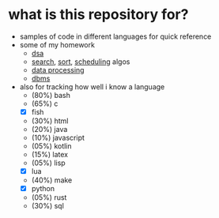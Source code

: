 # what is this repository for?

- samples of code in different languages for quick reference
- some of my homework
  - [dsa](c/dsa/)
  - [search](c/search/), [sort](c/sort/), [scheduling](c/scheduling/) algos
  - [data processing](python/numerical_methods/)
  - [dbms](sql/quick.sql)
- also for tracking how well i know a language
  - (80%) bash
  - (65%) c
  - [x] fish
  - (30%) html
  - (20%) java
  - (10%) javascript
  - (05%) kotlin
  - (15%) latex
  - (05%) lisp
  - [x] lua
  - (40%) make
  - [x] python
  - (05%) rust
  - (30%) sql
